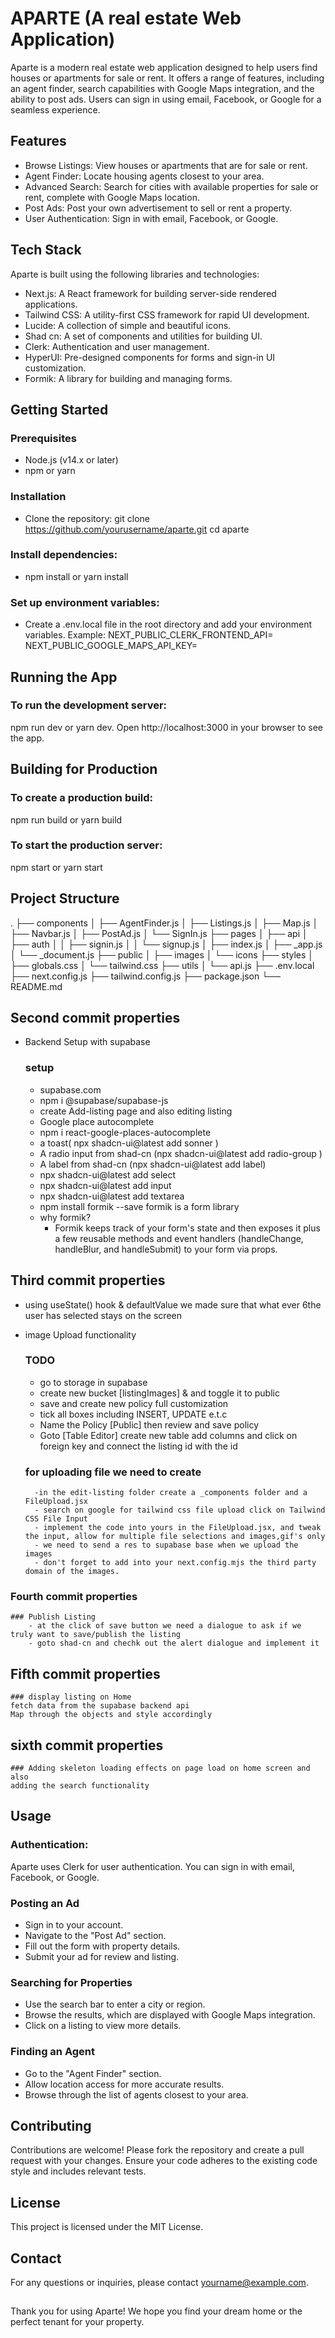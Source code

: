 # APARTE (A real estate Web Application)

Aparte is a modern real estate web application designed to help users find houses or apartments for sale or rent. It offers a range of features, including an agent finder, search capabilities with Google Maps integration, and the ability to post ads. Users can sign in using email, Facebook, or Google for a seamless experience.

## Features

- Browse Listings: View houses or apartments that are for sale or rent.
- Agent Finder: Locate housing agents closest to your area.
- Advanced Search: Search for cities with available properties for sale or rent, complete with Google Maps location.
- Post Ads: Post your own advertisement to sell or rent a property.
- User Authentication: Sign in with email, Facebook, or Google.

## Tech Stack

Aparte is built using the following libraries and technologies:

- Next.js: A React framework for building server-side rendered applications.
- Tailwind CSS: A utility-first CSS framework for rapid UI development.
- Lucide: A collection of simple and beautiful icons.
- Shad cn: A set of components and utilities for building UI.
- Clerk: Authentication and user management.
- HyperUI: Pre-designed components for forms and sign-in UI customization.
- Formik: A library for building and managing forms.

## Getting Started

### Prerequisites

- Node.js (v14.x or later)
- npm or yarn

### Installation

- Clone the repository:
  git clone https://github.com/yourusername/aparte.git
  cd aparte

### Install dependencies:

- npm install
  or yarn install

### Set up environment variables:

- Create a .env.local file in the root directory and add your environment variables. Example:
  NEXT_PUBLIC_CLERK_FRONTEND_API=<your-clerk-frontend-api>
  NEXT_PUBLIC_GOOGLE_MAPS_API_KEY=<your-google-maps-api-key>

## Running the App

### To run the development server:

npm run dev
or
yarn dev.
Open http://localhost:3000 in your browser to see the app.

## Building for Production

### To create a production build:

npm run build or
yarn build

### To start the production server:

npm start
or
yarn start

## Project Structure

.
├── components
│ ├── AgentFinder.js
│ ├── Listings.js
│ ├── Map.js
│ ├── Navbar.js
│ ├── PostAd.js
│ └── SignIn.js
├── pages
│ ├── api
│ ├── auth
│ │ ├── signin.js
│ │ └── signup.js
│ ├── index.js
│ ├── \_app.js
│ └── \_document.js
├── public
│ ├── images
│ └── icons
├── styles
│ ├── globals.css
│ └── tailwind.css
├── utils
│ └── api.js
├── .env.local
├── next.config.js
├── tailwind.config.js
├── package.json
└── README.md

## Second commit properties

- Backend Setup with supabase
  ### setup
  - supabase.com
  - npm i @supabase/supabase-js
  - create Add-listing page and also editing listing
  - Google place autocomplete
  - npm i react-google-places-autocomplete
  - a toast( npx shadcn-ui@latest add sonner )
  - A radio input from shad-cn (npx shadcn-ui@latest add radio-group )
  - A label from shad-cn (npx shadcn-ui@latest add label)
  - npx shadcn-ui@latest add select
  - npx shadcn-ui@latest add input
  - npx shadcn-ui@latest add textarea
  - npm install formik --save formik is a form library
  - why formik?
    - Formik keeps track of your form's state and then exposes it plus a few reusable methods and event handlers (handleChange, handleBlur, and handleSubmit) to your form via props.

## Third commit properties

- using useState() hook & defaultValue we made sure that what ever 6the user has selected stays on the screen
- image Upload functionality

  ### TODO

  - go to storage in supabase
  - create new bucket [listingImages] & and toggle it to public
  - save and create new policy full customization
  - tick all boxes including INSERT, UPDATE e.t.c
  - Name the Policy [Public] then review and save policy
  - Goto [Table Editor] create new table add columns and click on foreign key and connect the listing id with the id

  ### for uploading file we need to create

        -in the edit-listing folder create a _components folder and a FileUpload.jsx
        - search on google for tailwind css file upload click on Tailwind CSS File Input
        - implement the code into yours in the FileUpload.jsx, and tweak the input, allow for multiple file selections and images,gif's only
        - we need to send a res to supabase base when we upload the images
        - don't forget to add into your next.config.mjs the third party domain of the images.

### Fourth commit properties

    ### Publish Listing
        - at the click of save button we need a dialogue to ask if we truly want to save/publish the listing
        - goto shad-cn and chechk out the alert dialogue and implement it

## Fifth commit properties

    ### display listing on Home
    fetch data from the supabase backend api
    Map through the objects and style accordingly

## sixth commit properties

    ### Adding skeleton loading effects on page load on home screen and also
    adding the search functionality

## Usage

### Authentication:

Aparte uses Clerk for user authentication. You can sign in with email, Facebook, or Google.

### Posting an Ad

- Sign in to your account.
- Navigate to the "Post Ad" section.
- Fill out the form with property details.
- Submit your ad for review and listing.

### Searching for Properties

- Use the search bar to enter a city or region.
- Browse the results, which are displayed with Google Maps integration.
- Click on a listing to view more details.

### Finding an Agent

- Go to the "Agent Finder" section.
- Allow location access for more accurate results.
- Browse through the list of agents closest to your area.

## Contributing

Contributions are welcome! Please fork the repository and create a pull request with your changes. Ensure your code adheres to the existing code style and includes relevant tests.

## License

This project is licensed under the MIT License.

## Contact

For any questions or inquiries, please contact yourname@example.com.

##

Thank you for using Aparte! We hope you find your dream home or the perfect tenant for your property.
